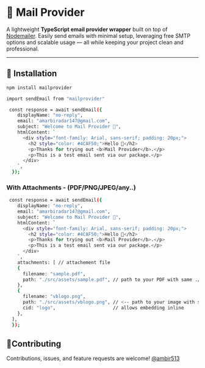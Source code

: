 # 📧 Mail Provider

A lightweight **TypeScript email provider wrapper** built on top of [Nodemailer](https://nodemailer.com/).
Easily send emails with minimal setup, leveraging free SMTP options and scalable usage — all while keeping your project clean and professional.

---

## 🚀 Installation

```bash
npm install mailprovider
```

```bash
import sendEmail from "mailprovider"
```

```bash
 const response = await sendEmail({
    displayName: "no-reply",
    email: "amarbiradar147@gmail.com",
    subject: "Welcome to Mail Provider 🚀",
    htmlContent: `
      <div style="font-family: Arial, sans-serif; padding: 20px;">
        <h2 style="color: #4CAF50;">Hello 👋</h2>
        <p>Thanks for trying out <b>Mail Provider</b>.</p>
        <p>This is a test email sent via our package.</p>
      </div>
    `,
  });
```

### With Attachments - (PDF/PNG/JPEG/any..)

```bash
 const response = await sendEmail({
    displayName: "no-reply",
    email: "amarbiradar147@gmail.com",
    subject: "Welcome to Mail Provider 🚀",
    htmlContent: `
      <div style="font-family: Arial, sans-serif; padding: 20px;">
        <h2 style="color: #4CAF50;">Hello 👋</h2>
        <p>Thanks for trying out <b>Mail Provider</b>.</p>
        <p>This is a test email sent via our package.</p>
      </div>
    `,
    attachments: [ // attachement file
    {
      filename: "sample.pdf",
      path: "./src/assets/sample.pdf", // path to your PDF with same ./src/assets/<yourfile.pdf>
    },
    {
      filename: "vblogo.png",
      path: "./src/assets/vblogo.png", // <-- path to your image with same ./src/assets/<yourlogo.png>
      cid: "logo",                     // allows embedding inline
    },
  ],
  });
```

## 🤝Contributing

Contributions, issues, and feature requests are welcome!
[@ambir513](https://github.com/ambir513)
